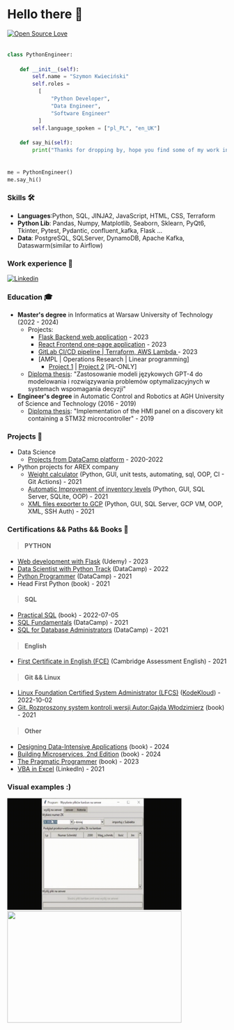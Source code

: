 # Hello there 👋

[![Open Source Love](https://badges.frapsoft.com/os/v1/open-source.svg?v=102)](https://github.com/ellerbrock/open-source-badge/)

```python

class PythonEngineer:

    def __init__(self):
        self.name = "Szymon Kwieciński"
        self.roles =
          [
              "Python Developer",
              "Data Engineer",
              "Software Engineer"
          ]
        self.language_spoken = ["pl_PL", "en_UK"]

    def say_hi(self):
        print("Thanks for dropping by, hope you find some of my work interesting.")


me = PythonEngineer()
me.say_hi()
```


### Skills 🛠️
- **Languages**:Python, SQL, JINJA2, JavaScript, HTML, CSS, Terraform
- **Python Lib**: Pandas, Numpy, Matplotlib, Seaborn, Sklearn, PyQt6, Tkinter, Pytest, Pydantic, confluent_kafka, Flask ...  
- **Data**: PostgreSQL,  SQLServer, DynamoDB, Apache Kafka, Dataswarm(similar to Airflow)

### Work experience 👔

[![Linkedin](https://img.shields.io/badge/LinkedIn-0077B5?style=for-the-badge&logo=linkedin&logoColor=white)](https://www.linkedin.com/in/szymon-kwieci%C5%84ski-22b126181/)



### Education 🎓
- **Master's degree** in Informatics at Warsaw University of Technology (2022 - 2024)
  - Projects:
    - [Flask Backend web application](https://github.com/SzymonKwiecinski/pw_zai_project_1/tree/main) - 2023
    - [React Frontend one-page application](https://github.com/SzymonKwiecinski/pw_zai_project_2) - 2023
    - [GitLab CI/CD pipeline | Terraform, AWS Lambda ](https://gitlab.com/SzymonKwiecinski/gitlab-runner-tutorial/-/blob/main/README.md?ref_type=heads) - 2023
    - [AMPL | Operations Research | Linear programming]  
      - [Project 1](resources/Projekt%20numer%201%20Szymon%20Kwiecinski.ipynb) | [Project 2](resources/Projekt%20numer%202%20Szymon%20Kwiecinski.ipynb)   [PL-ONLY]
  - [Diploma thesis](https://drive.google.com/file/d/1qn9P9S-ZwDkEOT3bVCE3WNiRZ4u4u_EY/view?usp=sharing): "Zastosowanie modeli językowych GPT-4 do modelowania i rozwiązywania problemów optymalizacyjnych w systemach wspomagania decyzji"     
- **Engineer's degree** in Automatic Control and Robotics at AGH University of Science and Technology (2016 - 2019)
  - [Diploma thesis](https://github.com/SzymonKwiecinski/Implementation-of-the-HMI-panel-on-a-discovery-kit-containing-a-STM32-microcontroller.git): "Implementation of the HMI panel on a discovery kit containing a
STM32 microcontroller" - 2019



### Projects 🐾
* Data Science
  * [Projects from DataCamp platform](https://github.com/SzymonKwiecinski/DataCamp-projects) - 2020-2022
* Python projects for AREX company 
  * [Weight calculator](https://github.com/SzymonKwiecinski/Weight_calculator) (Python, GUI, unit tests, automating, sql, OOP, CI - Git Actions) - 2021
  * [Automatic Improvement of inventory levels](https://github.com/SzymonKwiecinski/Application-for-the-automatic-improvement-of-inventory-levels) (Python, GUI, SQL Server, SQLite, OOP) - 2021
  * [XML files exporter to GCP](https://github.com/SzymonKwiecinski/KANBAN_3-Exporter_xml_file) (Python, GUI, SQL Server, GCP VM, OOP, XML, SSH Auth) - 2021



### Certifications && Paths && Books 📜
>#### PYTHON
* [Web development with Flask](https://drive.google.com/file/d/15NO01pZBKpml5BcAQjgb_wGCE8ox-gRg/view?usp=sharing) (Udemy) - 2023
* [Data Scientist with Python Track](https://drive.google.com/file/d/10HJOlbVyDMhfggqfDFbM0I_We_QAXW3q/view?usp=sharing) (DataCamp) - 2022
* [Python Programmer](https://drive.google.com/file/d/1pUdDoXXm29tmWXHjlw2gBn_JXn9qD-uD/view?usp=sharing) (DataCamp) - 2021
* Head First Python (book) - 2021
>#### SQL
* [Practical SQL](https://www.practicalsql.com/) (book) - 2022-07-05
* [SQL Fundamentals](https://drive.google.com/file/d/1mEHsU6r55jVQ7DTy9-cJw1yC8RxSbJkY/view?usp=sharing) (DataCamp) - 2021
* [SQL for Database Administrators](https://drive.google.com/file/d/1ZC7J_i3E-IlmhJdLRooaTWlPCZXuEQ1E/view?usp=sharing) (DataCamp) - 2021
>#### English
* [First Certificate in English (FCE)](https://drive.google.com/file/d/1z4bJJn82WaT5bRSoHHGlwwrR78JEoyqz/view?usp=sharing) (Cambridge Assessment English) - 2021
>#### Git && Linux
* [Linux Foundation Certified System Administrator (LFCS)](https://drive.google.com/file/d/1kfxBZ49QVTPOy_3LhpnaiRGOj9X_jk34/view?usp=sharing) ([KodeKloud](https://kodekloud.com/)) - 2022-10-02
* [Git. Rozproszony system kontroli wersji Autor:Gajda Włodzimierz](https://lubimyczytac.pl/ksiazka/173249/git-rozproszony-system-kontroli-wersji) (book) - 2021
>#### Other
* [Designing Data-Intensive Applications](https://www.amazon.com/Designing-Data-Intensive-Applications-Reliable-Maintainable/dp/1449373321) (book) - 2024
* [Building Microservices, 2nd Edition](https://samnewman.io/books/building_microservices_2nd_edition/) (book) - 2024  
* [The Pragmatic Programmer](https://pragprog.com/titles/tpp20/the-pragmatic-programmer-20th-anniversary-edition/) (book) - 2023
* [VBA in Excel](https://drive.google.com/file/d/15jlhFydi9OGU_vjA1Q7dO8-Mlujy_oUL/view?usp=sharing) (LinkedIn) - 2021

### Visual examples :)
<a href="https://github.com/SzymonKwiecinski/KANBAN_3-Exporter_xml_file"><img src="https://github.com/SzymonKwiecinski/SzymonKwiecinski/blob/main/resources/gif_kanban.gif" width="400" height="256" ></a><a href="https://github.com/SzymonKwiecinski/Implementation-of-the-HMI-panel-on-a-discovery-kit-containing-a-STM32-microcontroller"><img src="https://github.com/SzymonKwiecinski/SzymonKwiecinski/blob/main/resources/inzynierka.gif" width="400" height="256" ></a>

<!--  height="40" -->



